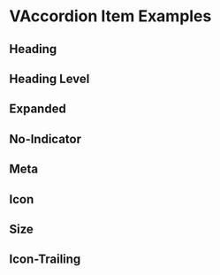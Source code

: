 # VAccordion Item Examples

## Heading

<code-tab>
<template #example>
<HeadingExample/>
</template>
<template #code>

```vue
<!--@include: ./components/accordionItem/HeadingExample.vue-->
```
</template>
</code-tab>


## Heading Level

<code-tab>
<template #example>
<HeadingLevelExample/>
</template>
<template #code>

```vue
<!--@include: ./components/accordionItem/HeadingLevelExample.vue-->
```
</template>
</code-tab>



## Expanded

<code-tab>
<template #example>
<ExpandedExample/>
</template>
<template #code>

```vue
<!--@include: ./components/accordionItem/ExpandedExample.vue-->
```
</template>
</code-tab>


## No-Indicator

<code-tab>
<template #example>
<NoIndicatorExample/>
</template>
<template #code>

```vue
<!--@include: ./components/accordionItem/NoIndicatorExample.vue-->
```
</template>
</code-tab>


## Meta

<code-tab>
<template #example>
<MetaExample/>
</template>
<template #code>

```vue
<!--@include: ./components/accordionItem/MetaExample.vue-->
```
</template>
</code-tab>


## Icon

<code-tab>
<template #example>
<IconExample/>
</template>
<template #code>

```vue
<!--@include: ./components/accordionItem/IconExample.vue-->

```
</template>
</code-tab>



## Size

<code-tab>
<template #example>
<SizeExample/>
</template>
<template #code>

```vue
<!--@include: ./components/accordionItem/SizeExample.vue-->
```
</template>
</code-tab>

## Icon-Trailing

<code-tab>
<template #example>
<IconTrailingExample/>
</template>
<template #code>

```vue
<!--@include: ./components/accordionItem/IconTrailingExample.vue-->
```
</template>
</code-tab>

<script setup lang="ts">
import CodeTab from '../custom/CodeTab.vue';
import { defineClientComponent } from 'vitepress';

const SizeExample = defineClientComponent(() =>  import('./components/accordionItem/SizeExample.vue'));
const IconExample = defineClientComponent(() =>  import('./components/accordionItem/IconExample.vue'));
const MetaExample = defineClientComponent(() =>  import('./components/accordionItem/MetaExample.vue'));
const NoIndicatorExample = defineClientComponent(() =>  import('./components/accordionItem/NoIndicatorExample.vue'));
const ExpandedExample = defineClientComponent(() =>  import('./components/accordion/ExpandedExample.vue'));
const HeadingLevelExample = defineClientComponent(() =>  import('./components/accordionItem/HeadingLevelExample.vue'));
const HeadingExample = defineClientComponent(() =>  import('./components/accordionItem/HeadingExample.vue'));
const IconTrailingExample = defineClientComponent(() =>  import('./components/accordionItem/IconTrailingExample.vue'));
</script>
